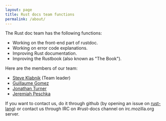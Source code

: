 ```yaml
---
layout: page
title: Rust docs team functions
permalink: /about/
---
```


The Rust doc team has the following functions:

 * Working on the front-end part of rustdoc.
 * Working on error code explanations.
 * Improving Rust documentation.
 * Improving the Rustbook (also known as "The Book").

Here are the members of our team:

 * [Steve Klabnik](https://github.com/steveklabnik) (Team leader)
 * [Guillaume Gomez](https://github.com/GuillaumeGomez)
 * [Jonathan Turner](https://github.com/jonathandturner)
 * [Jeremiah Peschka](https://github.com/peschkaj)

If you want to contact us, do it through github (by opening an issue on [rust-lang](https://github.com/rust-lang/rust)) or contact us through IRC on #rust-docs channel on irc.mozilla.org server.
